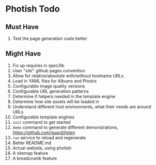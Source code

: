 # Photish Todo

## Must Have

1. Test the page generation code better

## Might Have

1. Fix up requires in spec/lib
1. User "_site_" github pages convention
1. Allow for relative/absolute with/without hostname URLs
1. Load in YAML files for Albums and Photos
1. Configurable image quality versions
1. Configurable URL generation patterns
1. Determine if helpers needed in the template engine
1. Determine how site assets will be loaded in
1. Understand different host environments, what their needs are around URLs
1. Configurable template engines
1. `init` command to get started
1. `demo` command to generate different demonstrations, https://github.com/guard/listen
1. `run` service to reload and regenerate
1. Better README.md
1. Actual website, using photish
1. A sitemap feature
1. A breadcrumb feature
